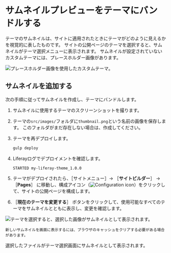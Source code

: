 # サムネイルプレビューをテーマにバンドルする

テーマのサムネイルは、サイトに適用されたときにテーマがどのように見えるかを視覚的に表したものです。 サイトの公開ページのテーマを選択すると、サムネイルがテーマ選択メニューに表示されます。 サムネイルが設定されていないカスタムテーマには、プレースホルダー画像があります。

![プレースホルダー画像を使用したカスタムテーマ。](./bundling-a-thumbnail-preview-into-your-theme/images/01.png)

## サムネイルを追加する

次の手順に従ってサムネイルを作成し、テーマにバンドルします。

1. サムネイルに使用するテーマのスクリーンショットを撮ります。

1. テーマの`src/images/`フォルダに`thumbnail.png`という名前の画像を保存します。  このフォルダがまだ存在しない場合は、作成してください。

1. テーマを再デプロイします。

    ```bash
    gulp deploy
    ```

1. Liferayログでデプロイメントを確認します。

    ```
    STARTED my-liferay-theme_1.0.0
    ```

1. テーマがデプロイされたら、［サイトメニュー］&rarr; ［**サイトビルダー**］ &rarr; ［**Pages**］ に移動し、構成アイコン（![Configuration icon](../.././../../../images/icon-settings.png)）をクリックして、サイトの公開ページを構成します。

1. ［**現在のテーマを変更する**］ ボタンをクリックして、使用可能なすべてのテーマをサムネイルとともに表示し、変更を確認します。

![テーマを選択すると、選択した画像がサムネイルとして表示されます。](./bundling-a-thumbnail-preview-into-your-theme/images/02.png)

```{note}
新しいサムネイルを画面に表示するには、ブラウザのキャッシュをクリアする必要がある場合があります。
```

選択したファイルがテーマ選択画面にサムネイルとして表示されます。
